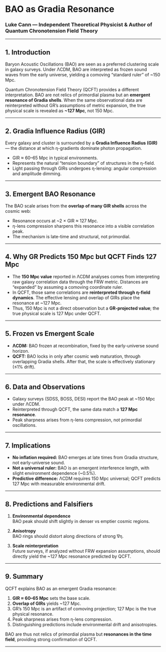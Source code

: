 # BAO as Gradia Resonance  

### Luke Cann — Independent Theoretical Physicist & Author of Quantum Chronotension Field Theory  

---

## 1. Introduction  

Baryon Acoustic Oscillations (BAO) are seen as a preferred clustering scale in galaxy surveys. Under ΛCDM, BAO are interpreted as frozen sound waves from the early universe, yielding a comoving “standard ruler” of ~150 Mpc.  

Quantum Chronotension Field Theory (QCFT) provides a different interpretation. BAO are not relics of primordial plasma but an **emergent resonance of Gradia shells**. When the same observational data are reinterpreted without GR’s assumptions of metric expansion, the true physical scale is revealed as **~127 Mpc**, not 150 Mpc.  

---

## 2. Gradia Influence Radius (GIR)  

Every galaxy and cluster is surrounded by a **Gradia Influence Radius (GIR)** — the distance at which η-gradients dominate photon propagation.  

- GIR ≈ 60–65 Mpc in typical environments.  
- Represents the natural “tension boundary” of structures in the η-field.  
- Light passing through GIRs undergoes η-lensing: angular compression and amplitude dimming.  

---

## 3. Emergent BAO Resonance  

The BAO scale arises from the **overlap of many GIR shells** across the cosmic web:  

- Resonance occurs at ~2 × GIR ≈ 127 Mpc.  
- η-lens compression sharpens this resonance into a visible correlation peak.  
- The mechanism is late-time and structural, not primordial.  

---

## 4. Why GR Predicts 150 Mpc but QCFT Finds 127 Mpc  

- The **150 Mpc value** reported in ΛCDM analyses comes from interpreting raw galaxy correlation data through the FRW metric. Distances are “expanded” by assuming a comoving coordinate ruler.  
- In QCFT, those same correlations are **reinterpreted through η-field dynamics**. The effective lensing and overlap of GIRs place the resonance at ~127 Mpc.  
- Thus, 150 Mpc is not a direct observation but a **GR-projected value**; the true physical scale is 127 Mpc under QCFT.  

---

## 5. Frozen vs Emergent Scale  

- **ΛCDM:** BAO frozen at recombination, fixed by the early-universe sound horizon.  
- **QCFT:** BAO locks in only after cosmic web maturation, through overlapping Gradia shells. After that, the scale is effectively stationary (≤1% drift).  

---

## 6. Data and Observations  

- Galaxy surveys (SDSS, BOSS, DESI) report the BAO peak at ~150 Mpc under ΛCDM.  
- Reinterpreted through QCFT, the same data match a **127 Mpc resonance**.  
- Peak sharpness arises from η-lens compression, not primordial oscillations.  

---

## 7. Implications  

- **No inflation required:** BAO emerges at late times from Gradia structure, not early-universe sound.  
- **Not a universal ruler:** BAO is an emergent interference length, with slight environment dependence (~0.5%).  
- **Predictive difference:** ΛCDM requires 150 Mpc universal; QCFT predicts 127 Mpc with measurable environmental drift.  

---

## 8. Predictions and Falsifiers  

1. **Environmental dependence**  
   BAO peak should shift slightly in denser vs emptier cosmic regions.  

2. **Anisotropy**  
   BAO rings should distort along directions of strong ∇η.  

3. **Scale reinterpretation**  
   Future surveys, if analyzed without FRW expansion assumptions, should directly yield the ~127 Mpc resonance predicted by QCFT.  

---

## 9. Summary  

QCFT explains BAO as an emergent Gradia resonance:  

1. **GIR ≈ 60–65 Mpc** sets the base scale.  
2. **Overlap of GIRs** yields ~127 Mpc.  
3. GR’s 150 Mpc is an artifact of comoving projection; 127 Mpc is the true physical resonance.  
4. Peak sharpness arises from η-lens compression.  
5. Distinguishing predictions include environmental drift and anisotropies.  

BAO are thus not relics of primordial plasma but **resonances in the time field**, providing strong confirmation of QCFT.  

---
